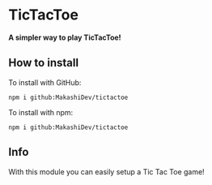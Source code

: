 # TicTacToe
**A simpler way to play TicTacToe!**

## How to install
To install with GitHub:

	npm i github:MakashiDev/tictactoe
To install with npm:
	
	npm i github:MakashiDev/tictactoe
	




## Info

With this module you can easily setup a Tic Tac Toe game!









